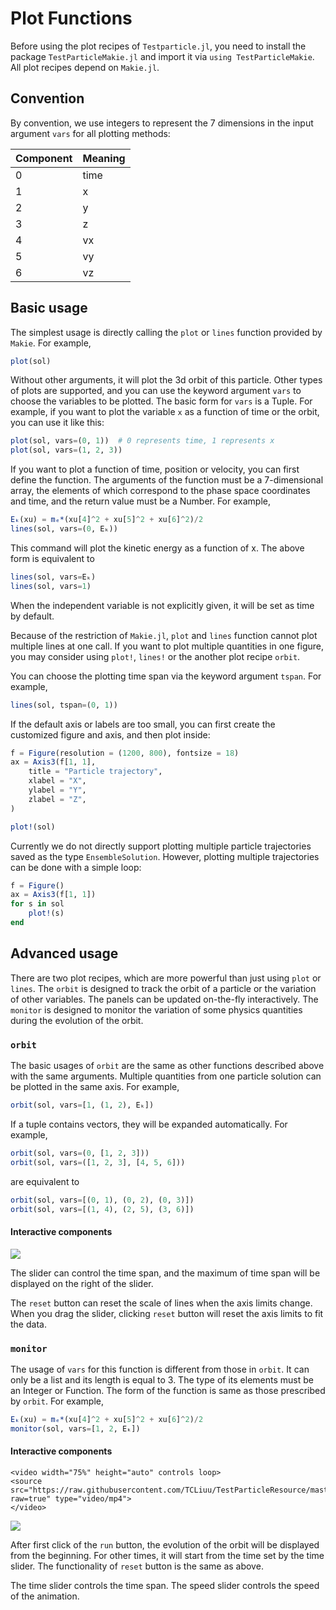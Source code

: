 # Plot Functions

Before using the plot recipes of `Testparticle.jl`, you need to install the package `TestParticleMakie.jl` and import it via `using TestParticleMakie`. All plot recipes depend on `Makie.jl`.

## Convention

By convention, we use integers to represent the 7 dimensions in the input argument `vars` for all plotting methods:

| Component | Meaning |
|-----------|---------|
| 0         | time    |
| 1         | x       |
| 2         | y       |
| 3         | z       |
| 4         | vx      |
| 5         | vy      |
| 6         | vz      |

## Basic usage

The simplest usage is directly calling the `plot` or `lines` function provided by `Makie`. For example,

```julia
plot(sol)
```

Without other arguments, it will plot the 3d orbit of this particle. Other types of plots are supported, and you can use the keyword argument `vars` to choose the variables to be plotted. The basic form for `vars` is a Tuple. For example, if you want to plot the variable `x` as a function of time or the orbit, you can use it like this:

```julia
plot(sol, vars=(0, 1))  # 0 represents time, 1 represents x
plot(sol, vars=(1, 2, 3))
```

If you want to plot a function of time, position or velocity, you can first define the function. The arguments of the function must be a 7-dimensional array, the elements of which correspond to the phase space coordinates and time, and the return value must be a Number. For example,

```julia
Eₖ(xu) = mₑ*(xu[4]^2 + xu[5]^2 + xu[6]^2)/2
lines(sol, vars=(0, Eₖ))
```

This command will plot the kinetic energy as a function of x. The above form is equivalent to

```julia
lines(sol, vars=Eₖ)
lines(sol, vars=1)
```

When the independent variable is not explicitly given, it will be set as time by default.

Because of the restriction of `Makie.jl`, `plot` and `lines` function cannot plot multiple lines at one call. If you want to plot multiple quantities in one figure, you may consider using `plot!`, `lines!` or the another plot recipe `orbit`.

You can choose the plotting time span via the keyword argument `tspan`. For example,

```julia
lines(sol, tspan=(0, 1))
```

If the default axis or labels are too small, you can first create the customized figure and axis, and then plot inside:

```julia
f = Figure(resolution = (1200, 800), fontsize = 18)
ax = Axis3(f[1, 1],
    title = "Particle trajectory",
    xlabel = "X",
    ylabel = "Y",
    zlabel = "Z",
)

plot!(sol)
```

Currently we do not directly support plotting multiple particle trajectories saved as the type `EnsembleSolution`. However, plotting multiple trajectories can be done with a simple loop:

```julia
f = Figure()
ax = Axis3(f[1, 1])
for s in sol
    plot!(s)
end
```

## Advanced usage

There are two plot recipes, which are more powerful than just using `plot` or `lines`. The `orbit` is designed to track the orbit of a particle or the variation of other variables. The panels can be updated on-the-fly interactively. The `monitor` is designed to monitor the variation of some physics quantities during the evolution of the orbit.

### `orbit`

The basic usages of `orbit` are the same as other functions described above with the same arguments. Multiple quantities from one particle solution can be plotted in the same axis. For example,

```julia
orbit(sol, vars=[1, (1, 2), Eₖ])
```

If a tuple contains vectors, they will be expanded automatically. For example,

```julia
orbit(sol, vars=(0, [1, 2, 3]))
orbit(sol, vars=([1, 2, 3], [4, 5, 6]))
```

are equivalent to

```julia
orbit(sol, vars=[(0, 1), (0, 2), (0, 3)])
orbit(sol, vars=[(1, 4), (2, 5), (3, 6)])
```

#### Interactive components

![](../figures/orbit_example.png)

The slider can control the time span, and the maximum of time span will be displayed on the right of the slider.

The `reset` button can reset the scale of lines when the axis limits change. When you drag the slider, clicking `reset` button will reset the axis limits to fit the data.

### `monitor`

The usage of `vars` for this function is different from those in `orbit`. It can only be a list and its length is equal to 3. The type of its elements must be an Integer or Function. The form of the function is same as those prescribed by `orbit`. For example,

```julia
Eₖ(xu) = mₑ*(xu[4]^2 + xu[5]^2 + xu[6]^2)/2
monitor(sol, vars=[1, 2, Eₖ])
```

#### Interactive components

```@raw html
<video width="75%" height="auto" controls loop>
<source src="https://raw.githubusercontent.com/TCLiuu/TestParticleResource/master/videos/monitor.mp4?raw=true" type="video/mp4">
</video>
```

![](../figures/monitor_example.png)

After first click of the `run` button, the evolution of the orbit will be displayed from the beginning. For other times, it will start from the time set by the time slider. The functionality of `reset` button is the same as above.

The time slider controls the time span. The speed slider controls the speed of the animation.

